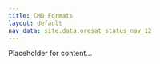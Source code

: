 ```yaml
---
title: CMD Formats
layout: default
nav_data: site.data.oresat_status_nav_12
---
```



Placeholder for content...
